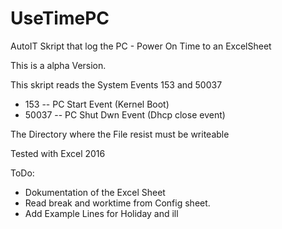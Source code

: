 # UseTimePC
AutoIT Skript that log the PC - Power On Time to an ExcelSheet

This is a alpha Version. 

This skript reads the System Events 153 and 50037

* 153 -- PC Start Event (Kernel Boot)
* 50037 -- PC Shut Dwn Event (Dhcp close event)

The Directory where the File resist must be writeable

Tested with Excel 2016 

ToDo: 
  * Dokumentation of the Excel Sheet
  * Read break and worktime from Config sheet. 
  * Add Example Lines for Holiday and ill
  
  
